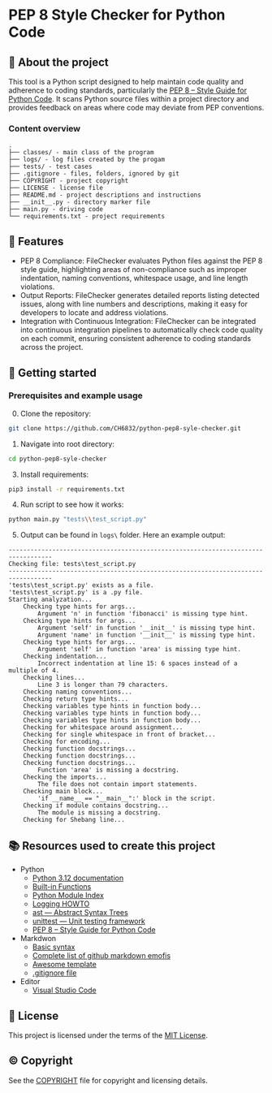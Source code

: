 # PEP 8 Style Checker for Python Code

## :newspaper: About the project

This tool is a Python script designed to help maintain code quality and adherence to coding standards, particularly the [PEP 8 – Style Guide for Python Code](https://peps.python.org/pep-0008/). It scans Python source files within a project directory and provides feedback on areas where code may deviate from PEP conventions.

### Content overview

    .
    ├── classes/ - main class of the program
    ├── logs/ - log files created by the progam
    ├── tests/ - test cases
    ├── .gitignore - files, folders, ignored by git
    ├── COPYRIGHT - project copyright
    ├── LICENSE - license file
    ├── README.md - project descriptions and instructions
    ├── __init__.py - directory marker file
    ├── main.py - driving code
    └── requirements.txt - project requirements

## :notebook: Features

* PEP 8 Compliance: FileChecker evaluates Python files against the PEP 8 style guide, highlighting areas of non-compliance such as improper indentation, naming conventions, whitespace usage, and line length violations.
* Output Reports: FileChecker generates detailed reports listing detected issues, along with line numbers and descriptions, making it easy for developers to locate and address violations.
* Integration with Continuous Integration: FileChecker can be integrated into continuous integration pipelines to automatically check code quality on each commit, ensuring consistent adherence to coding standards across the project.

## :runner: Getting started

### Prerequisites and example usage

0. Clone the repository:

```sh
git clone https://github.com/CH6832/python-pep8-syle-checker.git
```

1. Navigate into root directory:

```sh
cd python-pep8-syle-checker
```

3. Install requirements:

```sh
pip3 install -r requirements.txt
```

4. Run script to see how it works:

```sh
python main.py "tests\\test_script.py"
```

5. Output can be found in `logs\` folder. Here an example output:

```
----------------------------------------------------------------------------------
Checking file: tests\test_script.py
----------------------------------------------------------------------------------
'tests\test_script.py' exists as a file.
'tests\test_script.py' is a .py file.
Starting analyzation...
    Checking type hints for args...
        Argument 'n' in function 'fibonacci' is missing type hint.
    Checking type hints for args...
        Argument 'self' in function '__init__' is missing type hint.
        Argument 'name' in function '__init__' is missing type hint.
    Checking type hints for args...
        Argument 'self' in function 'area' is missing type hint.
    Checking indentation...
        Incorrect indentation at line 15: 6 spaces instead of a multiple of 4.
    Checking lines...
        Line 3 is longer than 79 characters.
    Checking naming conventions...
    Checking return type hints...
    Checking variables type hints in function body...
    Checking variables type hints in function body...
    Checking variables type hints in function body...
    Checking for whitespace around assignment...
    Checking for single whitespace in front of bracket...
    Checking for encoding...
    Checking function docstrings...
    Checking function docstrings...
    Checking function docstrings...
        Function 'area' is missing a docstring.
    Checking the imports...
        The file does not contain import statements.
    Checking main block...
        'if __name__ == "__main__":' block in the script.
    Checking if module contains docstring...
        The module is missing a docstring.
    Checking for Shebang line...
```

## :books: Resources used to create this project

* Python
  * [Python 3.12 documentation](https://docs.python.org/3/)
  * [Built-in Functions](https://docs.python.org/3/library/functions.html)
  * [Python Module Index](https://docs.python.org/3/py-modindex.html)
  * [Logging HOWTO](https://docs.python.org/3/howto/logging.html)
  * [ast — Abstract Syntax Trees](https://docs.python.org/3/library/ast.html)
  * [unittest — Unit testing framework](https://docs.python.org/3/library/unittest.html)
  * [PEP 8 – Style Guide for Python Code](https://peps.python.org/pep-0008/)
* Markdwon
  * [Basic syntax](https://www.markdownguide.org/basic-syntax/)
  * [Complete list of github markdown emofis](https://dev.to/nikolab/complete-list-of-github-markdown-emoji-markup-5aia)
  * [Awesome template](http://github.com/Human-Activity-Recognition/blob/main/README.md)
  * [.gitignore file](https://git-scm.com/docs/gitignore)
* Editor
  * [Visual Studio Code](https://code.visualstudio.com/)

## :bookmark: License

This project is licensed under the terms of the [MIT License](LICENSE).

## :copyright: Copyright

See the [COPYRIGHT](COPYRIGHT) file for copyright and licensing details.

